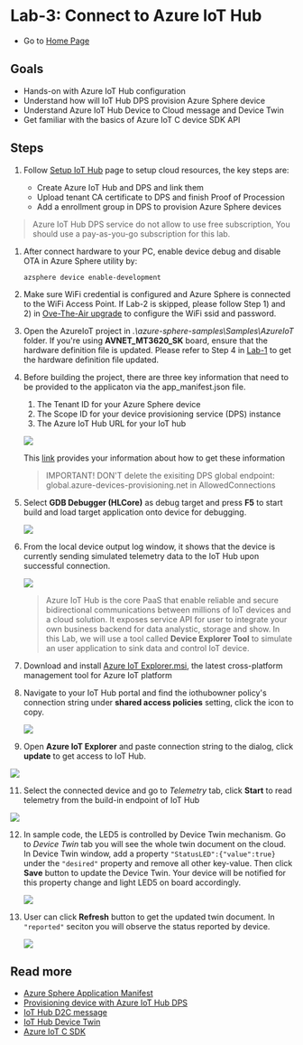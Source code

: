 # Lab-3: Connect to Azure IoT Hub

- Go to [Home Page](README.md)

## Goals

- Hands-on with Azure IoT Hub configuration
- Understand how will IoT Hub DPS provision Azure Sphere device
- Understand Azure IoT Hub Device to Cloud message and Device Twin
- Get familiar with the basics of Azure IoT C device SDK API

## Steps

1. Follow [Setup IoT Hub](https://docs.microsoft.com/en-us/azure-sphere/app-development/setup-iot-hub) page to setup cloud resources, the key steps are:
    
    - Create Azure IoT Hub and DPS and link them
    - Upload tenant CA certificate to DPS and finish Proof of Procession
    - Add a enrollment group in DPS to provision Azure Sphere devices

> Azure IoT Hub DPS service do not allow to use free subscription, You should use a pay-as-you-go subscription for this lab. 

1. After connect hardware to your PC, enable device debug and disable OTA in Azure Sphere utility by:
   
   `azsphere device enable-development`

2. Make sure WiFi credential is configured and Azure Sphere is connected to the WiFi Access Point. If Lab-2 is skipped, please follow Step 1) and 2) in [Ove-The-Air upgrade](Lab-2.md) to configure the WiFi ssid and password.

3. Open the AzureIoT project in *.\azure-sphere-samples\Samples\AzureIoT* folder. If you're using **AVNET_MT3620_SK** board, ensure that the hardware definition file is updated. Please refer to Step 4 in [Lab-1](Lab-1.md) to get the hardware definition file updated.
   
4. Before building the project, there are three key information that need to be provided to the applicaton via the app_manifest.json file.
   
   1. The Tenant ID for your Azure Sphere device
   2. The Scope ID for your device provisioning service (DPS) instance
   3. The Azure IoT Hub URL for your IoT hub
   
   ![](images/manifest.png)
   
   This [link](https://github.com/Azure/azure-sphere-samples/blob/master/Samples/AzureIoT/IoTHub.md#configure-the-sample-application-to-work-with-your-azure-iot-hub) provides your information about how to get these information

   > IMPORTANT! DON'T delete the exisiting DPS global endpoint: global.azure-devices-provisioning.net in AllowedConnections

5. Select **GDB Debugger (HLCore)** as debug target and press **F5** to start build and load target application onto device for debugging. 
   
   ![](images/HLcoreDebug.png)
   
6. From the local device output log window, it shows that the device is currently sending simulated telemetry data to the IoT Hub upon successful connection.
   
   ![](images/ok-log.png)

    > Azure IoT Hub is the core PaaS that enable reliable and secure bidirectional communications between millions of IoT devices and a cloud solution. It exposes service API for user to integrate your own business backend for data analystic, storage and show. In this Lab, we will use a tool called **Device Explorer Tool** to simulate an user application to sink data and control IoT device.

7. Download and install [Azure IoT Explorer.msi](https://github.com/Azure/azure-iot-explorer/releases/download/v0.10.9/Azure.IoT.explorer.0.10.9.msi), the latest cross-platform management tool for Azure IoT platform

8. Navigate to your IoT Hub portal and find the iothubowner policy's connection string under **shared access policies** setting, click the icon to copy.
   
   ![](images/connection-string.png)

9.  Open **Azure IoT Explorer** and paste connection string to the dialog, click **update** to get access to IoT Hub. 
   
   ![](images/deviceexplorer.png)

11. Select the connected device and go to *Telemetry* tab, click **Start** to read telemetry from the build-in endpoint of IoT Hub
   
   ![](images/data.png)

12. In sample code, the LED5 is controlled by Device Twin mechanism. Go to *Device Twin* tab you will see the whole twin document on the cloud. In Device Twin window, add a property `"StatusLED":{"value":true}` under the `"desired"` property and remove all other key-value. Then click **Save** button to update the Device Twin. Your device will be notified for this property change and light LED5 on board accordingly. 
    
    ![](images/twin.png)

13. User can click **Refresh** button to get the updated twin document. In `"reported"` seciton you will observe the status reported by device. 

    ![](images/sync.png)

## Read more
- [Azure Sphere Application Manifest](https://docs.microsoft.com/en-us/azure-sphere/app-development/app-manifest)
- [Provisioning device with Azure IoT Hub DPS](https://docs.microsoft.com/en-us/azure/iot-dps/about-iot-dps)
- [IoT Hub D2C message](https://docs.microsoft.com/en-us/azure/iot-hub/iot-hub-devguide-messages-d2c)
- [IoT Hub Device Twin](https://docs.microsoft.com/en-us/azure/iot-hub/iot-hub-devguide-device-twinsp)
- [Azure IoT C SDK](https://github.com/Azure/azure-iot-sdk-c)
